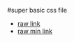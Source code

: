 
#super basic css file
- [raw link](https://ghcdn.rawgit.org/zaloudekadam/basic-css/master/style.css)
- [raw min link](https://ghcdn.rawgit.org/zaloudekadam/basic-css/master/style.min.css)
